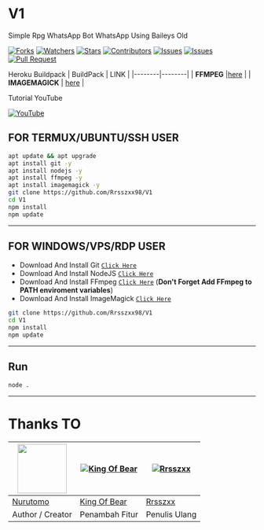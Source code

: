 # V1
Simple Rpg WhatsApp Bot WhatsApp Using Baileys Old

<a href="https://github.com/Rrsszxx98/V1/network/members"><img title="Forks" src="https://img.shields.io/github/forks/Rrsszxx98/V1?label=Forks&color=blue&style=flat-square"></a>
<a href="https://github.com/Rrsszxx98/V1/watchers"><img title="Watchers" src="https://img.shields.io/github/watchers/WallHackBotz/V1?label=Watchers&color=green&style=flat-square"></a>
<a href="https://github.com/Rrsszxx98/V1/stargazers"><img title="Stars" src="https://img.shields.io/github/stars/Rrsszxx98/V1?label=Stars&color=yellow&style=flat-square"></a>
<a href="https://github.com/Rrsszxx98/V1/graphs/contributors"><img title="Contributors" src="https://img.shields.io/github/contributors/Rrsszxx98/V1?label=Contributors&color=blue&style=flat-square"></a>
<a href="https://github.com/Rrsszxx98/V1/issues"><img title="Issues" src="https://img.shields.io/github/issues/saipulanuar/v18?label=Issues&color=success&style=flat-square"></a>
<a href="https://github.com/Rrsszxx98/V1/issues?q=is%3Aissue+is%3Aclosed"><img title="Issues" src="https://img.shields.io/github/issues-closed/Rrsszxx98/V1?label=Issues&color=red&style=flat-square"></a>
<a href="https://github.com/Rrsszxx98/V1/pulls"><img title="Pull Request" src="https://img.shields.io/github/issues-pr/Rrsszxx98/V1?label=PullRequest&color=success&style=flat-square"></a>

Heroku Buildpack
| BuildPack | LINK |
|--------|--------|
| **FFMPEG** |[here](https://github.com/jonathanong/heroku-buildpack-ffmpeg-latest) |
| **IMAGEMAGICK** | [here](https://github.com/DuckyTeam/heroku-buildpack-imagemagick) |

Tutorial YouTube

[![YouTube](https://img.shields.io/badge/YouTube-Video-red)](https://youtu.be/DzNIL45qHaM)
## FOR TERMUX/UBUNTU/SSH USER

```bash
apt update && apt upgrade
apt install git -y
apt install nodejs -y
apt install ffmpeg -y
apt install imagemagick -y
git clone https://github.com/Rrsszxx98/V1
cd V1
npm install
npm update
```
---------

## FOR WINDOWS/VPS/RDP USER

* Download And Install Git [`Click Here`](https://git-scm.com/downloads)
* Download And Install NodeJS [`Click Here`](https://nodejs.org/en/download)
* Download And Install FFmpeg [`Click Here`](https://ffmpeg.org/download.html) (**Don't Forget Add FFmpeg to PATH enviroment variables**)
* Download And Install ImageMagick [`Click Here`](https://imagemagick.org/script/download.php)

```bash
git clone https://github.com/Rrsszxx98/V1
cd V1
npm install
npm update
```

---------

## Run

```bash
node .
```

---------

# Thanks TO

<a href="https://github.com/Nurutomo"><img src="https://github.com/Nurutomo.png?size=100" width="100" height="100"></a> | [![King Of Bear](https://github.com/saipulanuar.png?size=100)](https://github.com/saipulanuar) |  [![Rrsszxx](https://github.com/Rrsszxx98.png?size=100)](https://github.com/WallHackbotz) 
---|---|---
[Nurutomo](https://github.com/Nurutomo)  | [King Of Bear](https://github.com/saipulanuar) | [Rrsszxx](https://github.com/Rrsszxx98)
Author / Creator| Penambah Fitur | Penulis Ulang 

